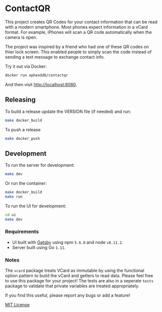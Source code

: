 # ContactQR

This project creates QR Codes for your contact information that can be read with a modern smartphone. Most phones expect information in a vCard format. For example, iPhones will scan a QR code automatically when the camera is open.

The project was inspired by a friend who had one of these QR codes on thier lock screen. This enabled people to simply scan the code instead of sending a text message to exchange contact info.

Try it out via Docker:

```sh
docker run aphexddb/contactqr
```

And then visit [http://localhost:8080](http://localhost:8080).

## Releasing

To build a release update the VERSION file (if needed) and run:

```sh
make docker_build
```

To push a release

```sh
make docker_push
```

## Development

To run the server for development:

```bash
make dev
```

Or run the container:

```sh
make docker_build
make run
```

To run the UI for development:

```bash
cd ui
make dev
```

### Requirements

* UI built with [Gatsby](https://www.gatsbyjs.org/docs/) using npm `5.6.0` and node `v8.11.2`.
* Server built using Go `1.11`.

### Notes

The `vcard` package treats VCard as immutable by using the functional option pattern to build the vCard and getters to read data. Please feel free to use this package for your project! The tests are also in a seperate `tests` package to validate that private variables are treated appropriately.

If you find this useful, please report any bugs or add a feature!

[MIT License](./LICENSE)